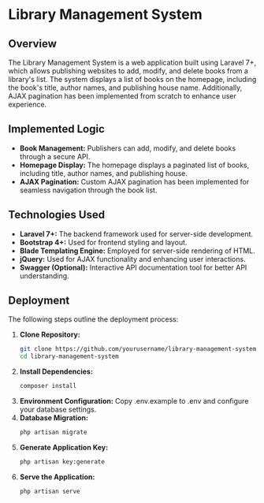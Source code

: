 # Library Management System

## Overview

The Library Management System is a web application built using Laravel 7+, which allows publishing websites to add, modify, and delete books from a library's list. The system displays a list of books on the homepage, including the book's title, author names, and publishing house name. Additionally, AJAX pagination has been implemented from scratch to enhance user experience.

## Implemented Logic

- **Book Management:** Publishers can add, modify, and delete books through a secure API.
- **Homepage Display:** The homepage displays a paginated list of books, including title, author names, and publishing house.
- **AJAX Pagination:** Custom AJAX pagination has been implemented for seamless navigation through the book list.

## Technologies Used

- **Laravel 7+:** The backend framework used for server-side development.
- **Bootstrap 4+:** Used for frontend styling and layout.
- **Blade Templating Engine:** Employed for server-side rendering of HTML.
- **jQuery:** Used for AJAX functionality and enhancing user interactions.
- **Swagger (Optional):** Interactive API documentation tool for better API understanding.

## Deployment

The following steps outline the deployment process:

1. **Clone Repository:**
   ```bash
   git clone https://github.com/yourusername/library-management-system.git
   cd library-management-system
2. **Install Dependencies:**
   ```bash
   composer install
3. **Environment Configuration:**
   Copy .env.example to .env and configure your database settings.
4. **Database Migration:**
   ```bash
   php artisan migrate
5. **Generate Application Key:**
   ```bash
   php artisan key:generate
6. **Serve the Application:**
   ```bash
   php artisan serve


